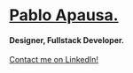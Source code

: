 # [Pablo Apausa.](https://apausa.dev)
#### Designer, Fullstack Developer.
[Contact me on LinkedIn!](https://www.linkedin.com/in/apausa/)
